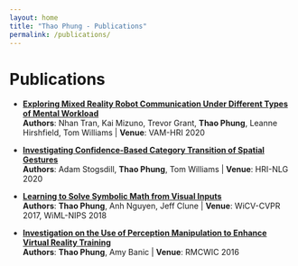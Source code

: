 ```yaml
---
layout: home
title: "Thao Phung - Publications"
permalink: /publications/
---
```


# Publications

- [**Exploring Mixed Reality Robot Communication Under Different Types of Mental Workload**][mentalWorkload]  
   **Authors**: Nhan Tran, Kai Mizuno, Trevor Grant, **Thao Phung**, Leanne Hirshfield, Tom Williams | **Venue**: VAM-HRI 2020

- [**Investigating Confidence-Based Category Transition of Spatial Gestures**][adamWorkshop]  
   **Authors**: Adam Stogsdill, **Thao Phung**, Tom Williams | **Venue**: HRI-NLG 2020

- [**Learning to Solve Symbolic Math from Visual Inputs**][cvpr]  
   **Authors**: **Thao Phung**, Anh Nguyen, Jeff Clune | **Venue**: WiCV-CVPR 2017, WiML-NIPS 2018

- [**Investigation on the Use of Perception Manipulation to Enhance Virtual Reality Training**][rmcwic]  
   **Authors**: **Thao Phung**, Amy Banic | **Venue**: RMCWIC 2016


<!--PAPERS-->
[mentalWorkload]: https://mirrorlab.mines.edu/publications/tran2020vamhri/
[adamWorkshop]: https://mirrorlab.mines.edu/publications/stogsdill2020hrinlg/
[cvpr]: https://drive.google.com/open?id=19R5ruhL_sBnWgMcXk-bnzRORDXBeDK0r
[rmcwic]: https://drive.google.com/file/d/1Oe4bZHRxS_AbSMxRBzIGR_4y0he2fcWb/view

